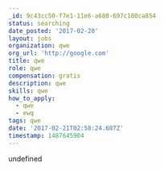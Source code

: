 ```yaml
---
_id: 9c43cc50-f7e1-11e6-a680-697c180ca854
status: searching
date_posted: '2017-02-20'
layout: jobs
organization: qwe
org_url: 'http://google.com'
title: qwe
role: qwe
compensation: gratis
description: qwe
skills: qwe
how_to_apply:
  - qwe
  - ewq
tags: qwe
date: '2017-02-21T02:58:24.687Z'
timestamp: 1487645904
---
```

undefined
